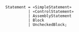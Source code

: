 <!-- This file is generated automatically by infrastructure scripts. Please don't edit by hand. -->

```{ .ebnf .slang-ebnf #Statement }
Statement = «SimpleStatement»
          | «ControlStatement»
          | AssemblyStatement
          | Block
          | UncheckedBlock;
```
